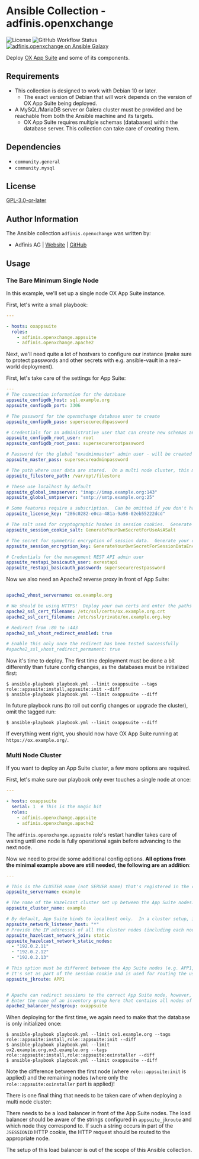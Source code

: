 # Ansible Collection - adfinis.openxchange

![License](https://img.shields.io/github/license/adfinis/ansible-collection-openxchange)
![GitHub Workflow Status](https://img.shields.io/github/actions/workflow/status/adfinis/ansible-collection-openxchange/ansible-lint.yml)
[![adfinis.openxchange on Ansible Galaxy](https://img.shields.io/badge/collection-adfinis.openxchange-blue)](https://galaxy.ansible.com/ui/repo/published/adfinis/openxchange/)


Deploy [OX App Suite](https://www.open-xchange.com/products/ox-app-suite/) and some of its components.

## Requirements

- This collection is designed to work with Debian 10 or later.
    - The exact version of Debian that will work depends on the version of OX App Suite being deployed.
- A MySQL/MariaDB server or Galera cluster must be provided and be reachable from both the Ansible machine and its targets.
    - OX App Suite requires multiple schemas (databases) within the database server.  This collection can take care of creating them.

## Dependencies

- `community.general`
- `community.mysql`

## License

[GPL-3.0-or-later](LICENSE)

## Author Information

The Ansible collection `adfinis.openxchange` was written by:

* Adfinis AG | [Website](https://www.adfinis.com/) | [GitHub](https://github.com/adfinis)


## Usage

### The Bare Minimum Single Node

In this example, we'll set up a single node OX App Suite instance.

First, let's write a small playbook:

```yaml
---

- hosts: oxappsuite
  roles:
    - adfinis.openxchange.appsuite
    - adfinis.openxchange.apache2

```

Next, we'll need quite a lot of hostvars to configure our instance (make sure to protect passwords and other secrets with e.g. ansible-vault in a real-world deployment).

First, let's take care of the settings for App Suite:

```yaml
---
# The connection information for the database
appsuite_configdb_host: sql.example.org
appsuite_configdb_port: 3306

# The password for the openxchange database user to create
appsuite_configdb_pass: supersecurecdbpassword

# Credentials for an administrative user that can create new schemas and users
appsuite_configdb_root_user: root
appsuite_configdb_root_pass: supersecurerootpassword

# Password for the global "oxadminmaster" admin user - will be created automatically when the cluster is initialized
appsuite_master_pass: supersecureadminpassword

# The path where user data are stored.  On a multi node cluster, this must be the same storage on all nodes, e.g. a shared NFS mount.
appsuite_filestore_path: /var/opt/filestore

# These use localhost by default
appsuite_global_imapserver: "imap://imap.example.org:143"
appsuite_global_smtpserver: "smtp://smtp.example.org:25"

# Some features require a subscription.  Can be omitted if you don't have an OX App Suite licence key.
appsuite_license_key: "286c0282-e0ca-481a-9a98-02eb55222dcd"

# The salt used for cryptographic hashes in session cookies.  Generate your own!
appsuite_session_cookie_salt: GenerateYourOwnSecretForUseAsASalt

# The secret for symmetric encryption of session data.  Generate your own!
appsuite_session_encryption_key: GenerateYourOwnSecretForSessionDataEncrypyion

# Credentials for the management REST API admin user
appsuite_restapi_basicauth_user: oxrestapi
appsuite_restapi_basicauth_password: supersecurerestpassword
```
 
Now we also need an Apache2 reverse proxy in front of App Suite:

```yaml

apache2_vhost_servername: ox.example.org

# We should be using HTTPS!  Deploy your own certs and enter the paths here:
apache2_ssl_cert_filename: /etc/ssl/certs/ox.example.org.crt
apache2_ssl_cert_filename: /etc/ssl/private/ox.example.org.key

# Redirect from :80 to :443
apache2_ssl_vhost_redirect_enabled: true

# Enable this only once the redirect has been tested successfully
#apache2_ssl_vhost_redirect_permanent: true
```

Now it's time to deploy.  The first time deployment must be done a bit differently than future config changes, as the databases must be initialized first:

```shell-session
$ ansible-playbook playbook.yml --limit oxappsuite --tags role::appsuite:install,appsuite:init --diff
$ ansible-playbook playbook.yml --limit oxappsuite --diff
```

In future playbook runs (to roll out config changes or upgrade the cluster), omit the tagged run:

```shell-session
$ ansible-playbook playbook.yml --limit oxappsuite --diff
```

If everything went right, you should now have OX App Suite running at `https://ox.example.org/`.


### Multi Node Cluster

If you want to deploy an App Suite cluster, a few more options are required.

First, let's make sure our playbook only ever touches a single node at once:

```yaml
---

- hosts: oxappsuite
  serial: 1  # This is the magic bit
  roles:
    - adfinis.openxchange.appsuite
    - adfinis.openxchange.apache2

```

The `adfinis.openxchange.appsuite` role's restart handler takes care of waiting until one node is fully operational again before advancing to the next node.

Now we need to provide some additional config options.  **All options from the minimal example above are still needed, the following are an addition**:

```yaml
---

# This is the CLUSTER name (not SERVER name) that's registered in the configdb.  This must be the same across all nodes that are part of the same cluster.
appsuite_servername: example

# The name of the Hazelcast cluster set up between the App Suite nodes:
appsuite_cluster_name: example

# By default, App Suite binds to localhost only.  In a cluster setup, it needs to bind to an interface where it can reach the other cluster members.
appsuite_network_listener_host: "*"
# Provide the IP addresses of all the cluster nodes (including each node's own):
appsuite_hazelcast_network_join: static
appsuite_hazelcast_network_static_nodes:
  - "192.0.2.11"
  - "192.0.2.12"
  - "192.0.2.13"

# This option must be different between the App Suite nodes (e.g. APP1, APP2, ...).
# It's set as part of the session cookie and is used for routing the user to the correct node.
appsuite_jkroute: APP1


# Apache can redirect sessions to the correct App Suite node, however, this should not happen with a properly configured load balancer.
# Enter the name of an inventory group here that contains all nodes of the cluster (and only those), and the jkroutes will be looked up from the hostvars.
apache2_balancer_hostgroup: oxappsuite
```

When deploying for the first time, we again need to make that the database is only initialized once:

```shell-session
$ ansible-playbook playbook.yml --limit ox1.example.org --tags role::appsuite:install,role::appsuite:init --diff
$ ansible-playbook playbook.yml --limit ox2.example.org,ox3.example.org --tags role::appsuite:install,role::appsuite:oxinstaller --diff
$ ansible-playbook playbook.yml --limit oxappsuite --diff
```

Note the difference between the first node (where `role::appsuite:init` is applied) and the remaining nodes (where only the `role::appsuite:oxinstaller` part is applied)!

There is one final thing that needs to be taken care of when deploying a multi node cluster:

There needs to be a load balancer in front of the App Suite nodes.
The load balancer should be aware of the strings configured in `appsuite_jkroute` and which node they correspond to.
If such a string occurs in part of the `JSESSIONID` HTTP cookie, the HTTP request should be routed to the appropriate node.

The setup of this load balancer is out of the scope of this Ansible collection.

